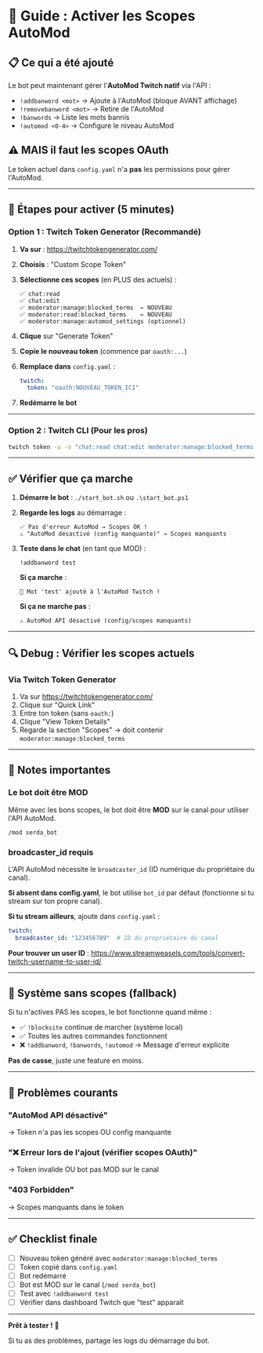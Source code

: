 # 🔑 Guide : Activer les Scopes AutoMod

## 📋 Ce qui a été ajouté

Le bot peut maintenant gérer l'**AutoMod Twitch natif** via l'API :
- `!addbanword <mot>` → Ajoute à l'AutoMod (bloque AVANT affichage)
- `!removebanword <mot>` → Retire de l'AutoMod
- `!banwords` → Liste les mots bannis
- `!automod <0-4>` → Configure le niveau AutoMod

## ⚠️ MAIS il faut les scopes OAuth

Le token actuel dans `config.yaml` n'a **pas** les permissions pour gérer l'AutoMod.

---

## 🚀 Étapes pour activer (5 minutes)

### Option 1 : Twitch Token Generator (Recommandé)

1. **Va sur** : https://twitchtokengenerator.com/

2. **Choisis** : "Custom Scope Token"

3. **Sélectionne ces scopes** (en PLUS des actuels) :
   ```
   ✅ chat:read
   ✅ chat:edit
   ✅ moderator:manage:blocked_terms  ← NOUVEAU
   ✅ moderator:read:blocked_terms    ← NOUVEAU
   ✅ moderator:manage:automod_settings (optionnel)
   ```

4. **Clique** sur "Generate Token"

5. **Copie le nouveau token** (commence par `oauth:...`)

6. **Remplace dans** `config.yaml` :
   ```yaml
   twitch:
     token: "oauth:NOUVEAU_TOKEN_ICI"
   ```

7. **Redémarre le bot**

---

### Option 2 : Twitch CLI (Pour les pros)

```bash
twitch token -u -s "chat:read chat:edit moderator:manage:blocked_terms moderator:read:blocked_terms"
```

---

## ✅ Vérifier que ça marche

1. **Démarre le bot** : `./start_bot.sh` ou `.\start_bot.ps1`

2. **Regarde les logs** au démarrage :
   ```
   ✅ Pas d'erreur AutoMod → Scopes OK !
   ⚠️ "AutoMod désactivé (config manquante)" → Scopes manquants
   ```

3. **Teste dans le chat** (en tant que MOD) :
   ```
   !addbanword test
   ```

   **Si ça marche** :
   ```
   🚫 Mot 'test' ajouté à l'AutoMod Twitch !
   ```

   **Si ça ne marche pas** :
   ```
   ⚠️ AutoMod API désactivé (config/scopes manquants)
   ```

---

## 🔍 Debug : Vérifier les scopes actuels

### Via Twitch Token Generator
1. Va sur https://twitchtokengenerator.com/
2. Clique sur "Quick Link"
3. Entre ton token (sans `oauth:`)
4. Clique "View Token Details"
5. Regarde la section "Scopes" → doit contenir `moderator:manage:blocked_terms`

---

## 📝 Notes importantes

### Le bot doit être MOD
Même avec les bons scopes, le bot doit être **MOD** sur le canal pour utiliser l'API AutoMod.

```
/mod serda_bot
```

### broadcaster_id requis
L'API AutoMod nécessite le `broadcaster_id` (ID numérique du propriétaire du canal).

**Si absent dans config.yaml**, le bot utilise `bot_id` par défaut (fonctionne si tu stream sur ton propre canal).

**Si tu stream ailleurs**, ajoute dans `config.yaml` :
```yaml
twitch:
  broadcaster_id: "123456789"  # ID du propriétaire du canal
```

**Pour trouver un user ID** : https://www.streamweasels.com/tools/convert-twitch-username-to-user-id/

---

## 🎯 Système sans scopes (fallback)

Si tu n'actives PAS les scopes, le bot fonctionne quand même :
- ✅ `!blocksite` continue de marcher (système local)
- ✅ Toutes les autres commandes fonctionnent
- ❌ `!addbanword`, `!banwords`, `!automod` → Message d'erreur explicite

**Pas de casse**, juste une feature en moins.

---

## 🚨 Problèmes courants

### "AutoMod API désactivé"
→ Token n'a pas les scopes OU config manquante

### "❌ Erreur lors de l'ajout (vérifier scopes OAuth)"
→ Token invalide OU bot pas MOD sur le canal

### "403 Forbidden"
→ Scopes manquants dans le token

---

## ✅ Checklist finale

- [ ] Nouveau token généré avec `moderator:manage:blocked_terms`
- [ ] Token copié dans `config.yaml`
- [ ] Bot redémarré
- [ ] Bot est MOD sur le canal (`/mod serda_bot`)
- [ ] Test avec `!addbanword test`
- [ ] Vérifier dans dashboard Twitch que "test" apparaît

---

**Prêt à tester !** 🚀

Si tu as des problèmes, partage les logs du démarrage du bot.
